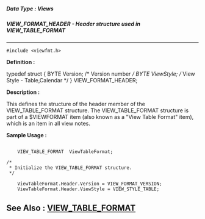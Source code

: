 ##### Data Type : Views
##### VIEW_FORMAT_HEADER - Header structure used in VIEW_TABLE_FORMAT
---
```
#include <viewfmt.h>
```

**Definition :**

typedef struct {
   BYTE Version;   /* Version number */
   BYTE ViewStyle; /* View Style - Table,Calendar */
} VIEW_FORMAT_HEADER;

**Description :**

This defines the structure of the header member of the VIEW_TABLE_FORMAT structure.  The VIEW_TABLE_FORMAT structure is part of a $VIEWFORMAT item (also known as a &quot;View Table Format&quot; item), which is an item in all view notes.


**Sample Usage :**
```

    VIEW_TABLE_FORMAT  ViewTableFormat;

/*
 * Initialize the VIEW_TABLE_FORMAT structure.
 */

    ViewTableFormat.Header.Version = VIEW_FORMAT_VERSION;
    ViewTableFormat.Header.ViewStyle = VIEW_STYLE_TABLE;
```

**See Also :**
[VIEW_TABLE_FORMAT](/domino-c-api-docs/reference/Data/VIEW_TABLE_FORMAT)
---
